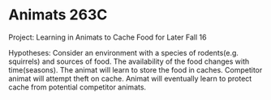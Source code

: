 # Animats 263C
Project: Learning in Animats to Cache Food for Later
Fall 16

Hypotheses: 
Consider an environment with a species of rodents(e.g. squirrels) and sources of food. The availability of the food changes with time(seasons). The animat will learn to store the food in caches. Competitor animat will attempt theft on cache. Animat will eventually learn to protect cache from potential competitor animats.
